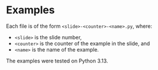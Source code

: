 # Examples

Each file is of the form `<slide>-<counter>-<name>.py`, where:
* `<slide>` is the slide number,
* `<counter>` is the counter of the example in the slide, and
* `<name>` is the name of the example.

The examples were tested on Python 3.13.
